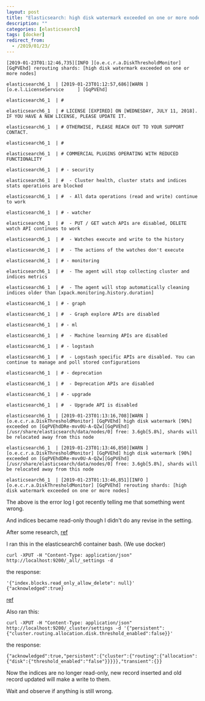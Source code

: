 ```yaml
---
layout: post
title: "Elasticsearch: high disk watermark exceeded on one or more nodes"
description: ""
categories: [elasticsearch]
tags: [docker]
redirect_from:
  - /2019/01/23/
---
```

~~~
[2019-01-23T01:12:46,735][INFO ][o.e.c.r.a.DiskThresholdMonitor] [GqPVEhd] rerouting shards: [high disk watermark exceeded on one or more nodes]

elasticsearch6_1  | [2019-01-23T01:12:57,686][WARN ][o.e.l.LicenseService     ] [GqPVEhd]

elasticsearch6_1  | #

elasticsearch6_1  | # LICENSE [EXPIRED] ON [WEDNESDAY, JULY 11, 2018]. IF YOU HAVE A NEW LICENSE, PLEASE UPDATE IT.

elasticsearch6_1  | # OTHERWISE, PLEASE REACH OUT TO YOUR SUPPORT CONTACT.

elasticsearch6_1  | #

elasticsearch6_1  | # COMMERCIAL PLUGINS OPERATING WITH REDUCED FUNCTIONALITY

elasticsearch6_1  | # - security

elasticsearch6_1  | #  - Cluster health, cluster stats and indices stats operations are blocked

elasticsearch6_1  | #  - All data operations (read and write) continue to work

elasticsearch6_1  | # - watcher

elasticsearch6_1  | #  - PUT / GET watch APIs are disabled, DELETE watch API continues to work

elasticsearch6_1  | #  - Watches execute and write to the history

elasticsearch6_1  | #  - The actions of the watches don't execute

elasticsearch6_1  | # - monitoring

elasticsearch6_1  | #  - The agent will stop collecting cluster and indices metrics

elasticsearch6_1  | #  - The agent will stop automatically cleaning indices older than [xpack.monitoring.history.duration]

elasticsearch6_1  | # - graph

elasticsearch6_1  | #  - Graph explore APIs are disabled

elasticsearch6_1  | # - ml

elasticsearch6_1  | #  - Machine learning APIs are disabled

elasticsearch6_1  | # - logstash

elasticsearch6_1  | #  - Logstash specific APIs are disabled. You can continue to manage and poll stored configurations

elasticsearch6_1  | # - deprecation

elasticsearch6_1  | #  - Deprecation APIs are disabled

elasticsearch6_1  | # - upgrade

elasticsearch6_1  | #  - Upgrade API is disabled

elasticsearch6_1  | [2019-01-23T01:13:16,708][WARN ][o.e.c.r.a.DiskThresholdMonitor] [GqPVEhd] high disk watermark [90%] exceeded on [GqPVEhdDRe-mvv0U-A-QZw][GqPVEhd][/usr/share/elasticsearch/data/nodes/0] free: 3.6gb[5.8%], shards will be relocated away from this node

elasticsearch6_1  | [2019-01-23T01:13:46,850][WARN ][o.e.c.r.a.DiskThresholdMonitor] [GqPVEhd] high disk watermark [90%] exceeded on [GqPVEhdDRe-mvv0U-A-QZw][GqPVEhd][/usr/share/elasticsearch/data/nodes/0] free: 3.6gb[5.8%], shards will be relocated away from this node

elasticsearch6_1  | [2019-01-23T01:13:46,851][INFO ][o.e.c.r.a.DiskThresholdMonitor] [GqPVEhd] rerouting shards: [high disk watermark exceeded on one or more nodes]

~~~
The above is the error log I got recently telling me that something went wrong.

And indices became read-only though I didn't do any revise in the setting.

After some research,
[ref](https://benjaminknofe.com/blog/2017/12/23/forbidden-12-index-read-only-allow-delete-api-read-only-elasticsearch-indices/)

I ran this in the elasticsearch6 container bash. (We use docker)
~~~
curl -XPUT -H "Content-Type: application/json" http://localhost:9200/_all/_settings -d
~~~
the response:
~~~
'{"index.blocks.read_only_allow_delete": null}'
{"acknowledged":true}
~~~~

[ref](https://github.com/elastic/elasticsearch/issues/16082)

Also ran this:
~~~
curl -XPUT -H "Content-Type: application/json" http://localhost:9200/_cluster/settings -d '{"persistent": {"cluster.routing.allocation.disk.threshold_enabled":false}}'
~~~
the response:
~~~
{"acknowledged":true,"persistent":{"cluster":{"routing":{"allocation":{"disk":{"threshold_enabled":"false"}}}}},"transient":{}}
~~~
Now the indices are no longer read-only, new record inserted and old record updated will make a write to them.

Wait and observe if anything is still wrong.

